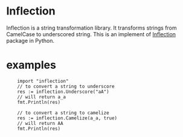 # Inflection

Inflection is a string transformation library. It transforms strings from CamelCase to underscored string.
This is an implement of [Inflection](https://github.com/jpvanhal/inflection) package in Python.

# examples

        import "inflection"
        // to convert a string to underscore
        res := inflection.Underscore("aA")
        // will return a_a
        fmt.Println(res)
        
        // to convert a string to camelize
        res := inflection.Camelize(a_a, true)
        // will return AA
        fmt.Println(res)